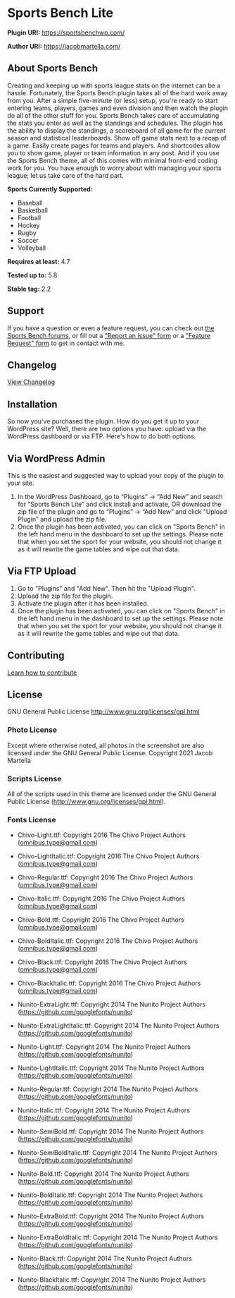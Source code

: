 # Sports Bench Lite

**Plugin URI:** https://sportsbenchwp.com/

**Author URI:** https://jacobmartella.com/

## About Sports Bench

Creating and keeping up with sports league stats on the internet can be a hassle. Fortunately, the Sports Bench plugin takes all of the hard work away from you. After a simple five-minute (or less) setup, you're ready to start entering teams, players, games and even division and then watch the plugin do all of the other stuff for you. Sports Bench takes care of accumulating the stats you enter as well as the standings and schedules. The plugin has the ability to display the standings, a scoreboard of all game for the current season and statistical leaderboards. Show off game stats next to a recap of a game. Easily create pages for teams and players. And shortcodes allow you to show game, player or team information in any post. And if you use the Sports Bench theme, all of this comes with minimal front-end coding work for you. You have enough to worry about with managing your sports league; let us take care of the hard part.

**Sports Currently Supported:**
- Baseball
- Basketball
- Football
- Hockey
- Rugby
- Soccer
- Volleyball

**Requires at least:** 4.7

**Tested up to:** 5.8

**Stable tag:** 2.2

## Support
If you have a question or even a feature request, you can check out [the Sports Bench forums](https://sportsbenchwp.com/forums/), or fill out a ["Report an Issue" form](https://sportsbenchwp.com/report-a-problem/) or a ["Feature Request" form](https://sportsbenchwp.com/feature-request/) to get in contact with me.

## Changelog
[View Changelog](changelog.md)

## Installation
So now you've purchased the plugin. How do you get it up to your WordPress site? Well, there are two options you have: upload via the WordPress dashboard or via FTP. Here's how to do both options.

## Via WordPress Admin
This is the easiest and suggested way to upload your copy of the plugin to your site.
1. In the WordPress Dashboard, go to “Plugins” -> “Add New” and search for “Sports Bench Lite” and click install and activate, OR download the zip file of the plugin and go to “Plugins” -> “Add New” and click \"Upload Plugin\" and upload the zip file.
2. Once the plugin has been activated, you can click on "Sports Bench" in the left hand menu in the dashboard to set up the settings. Please note that when you set the sport for your website, you should not change it as it will rewrite the game tables and wipe out that data.

## Via FTP Upload
1. Go to "Plugins" and "Add New". Then hit the "Upload Plugin".
2. Upload the zip file for the plugin.
3. Activate the plugin after it has been installed.
4. Once the plugin has been activated, you can click on "Sports Bench" in the left hand menu in the dashboard to set up the settings. Please note that when you set the sport for your website, you should not change it as it will rewrite the game tables and wipe out that data.

## Contributing
[Learn how to contribute](contributing.md)

## License
GNU General Public License
http://www.gnu.org/licenses/gpl.html

### Photo License
Except where otherwise noted, all photos in the screenshot are also licensed under the GNU General Public License. Copyright 2021 Jacob Martella

### Scripts License
All of the scripts used in this theme are licensed under the GNU General Public License (http://www.gnu.org/licenses/gpl.html).

### Fonts License
- Chivo-Light.ttf: Copyright 2016 The Chivo Project Authors (omnibus.type@gmail.com)
- Chivo-LightItalic.ttf: Copyright 2016 The Chivo Project Authors (omnibus.type@gmail.com)
- Chivo-Regular.ttf: Copyright 2016 The Chivo Project Authors (omnibus.type@gmail.com)
- Chivo-Italic.ttf: Copyright 2016 The Chivo Project Authors (omnibus.type@gmail.com)
- Chivo-Bold.ttf: Copyright 2016 The Chivo Project Authors (omnibus.type@gmail.com)
- Chivo-BoldItalic.ttf: Copyright 2016 The Chivo Project Authors (omnibus.type@gmail.com)
- Chivo-Black.ttf: Copyright 2016 The Chivo Project Authors (omnibus.type@gmail.com)
- Chivo-BlackItalic.ttf: Copyright 2016 The Chivo Project Authors (omnibus.type@gmail.com)

- Nunito-ExtraLight.ttf: Copyright 2014 The Nunito Project Authors (https://github.com/googlefonts/nunito)
- Nunito-ExtraLightItalic.ttf: Copyright 2014 The Nunito Project Authors (https://github.com/googlefonts/nunito)
- Nunito-Light.ttf: Copyright 2014 The Nunito Project Authors (https://github.com/googlefonts/nunito)
- Nunito-LightItalic.ttf: Copyright 2014 The Nunito Project Authors (https://github.com/googlefonts/nunito)
- Nunito-Regular.ttf: Copyright 2014 The Nunito Project Authors (https://github.com/googlefonts/nunito)
- Nunito-Italic.ttf: Copyright 2014 The Nunito Project Authors (https://github.com/googlefonts/nunito)
- Nunito-SemiBold.ttf: Copyright 2014 The Nunito Project Authors (https://github.com/googlefonts/nunito)
- Nunito-SemiBoldItalic.ttf: Copyright 2014 The Nunito Project Authors (https://github.com/googlefonts/nunito)
- Nunito-Bold.ttf: Copyright 2014 The Nunito Project Authors (https://github.com/googlefonts/nunito)
- Nunito-BoldItalic.ttf: Copyright 2014 The Nunito Project Authors (https://github.com/googlefonts/nunito)
- Nunito-ExtraBold.ttf: Copyright 2014 The Nunito Project Authors (https://github.com/googlefonts/nunito)
- Nunito-ExtraBoldItalic.ttf: Copyright 2014 The Nunito Project Authors (https://github.com/googlefonts/nunito)
- Nunito-Black.ttf: Copyright 2014 The Nunito Project Authors (https://github.com/googlefonts/nunito)
- Nunito-BlackItalic.ttf: Copyright 2014 The Nunito Project Authors (https://github.com/googlefonts/nunito)
